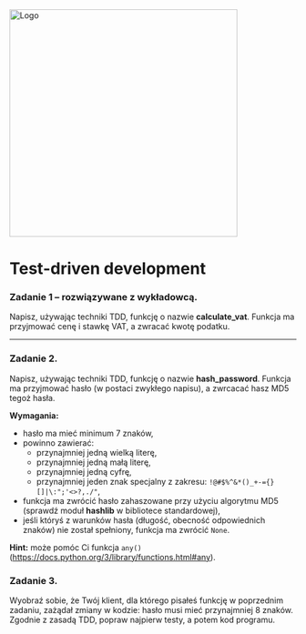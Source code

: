 <img alt="Logo" src="http://coderslab.pl/svg/logo-coderslab.svg" width="400">

# Test-driven development

### Zadanie 1 &ndash; rozwiązywane z wykładowcą.

Napisz, używając techniki TDD, funkcję o nazwie **calculate_vat**. Funkcja ma przyjmować cenę i stawkę VAT, a 
zwracać kwotę podatku.


---

### Zadanie 2.

Napisz, używając techniki TDD, funkcję o nazwie **hash_password**. Funkcja ma przyjmować hasło (w postaci zwykłego napisu), a 
zwrcacać hasz MD5 tegoż hasła. 

**Wymagania:**

* hasło ma mieć minimum 7 znaków,
* powinno zawierać:
    * przynajmniej jedną wielką literę,
    * przynajmniej jedną małą literę,
    * przynajmniej jedną cyfrę,
    * przynajmniej jeden znak specjalny z zakresu:
    `!@#$%^&*()_+-={}[]|\:";'<>?,./"`,
* funkcja ma zwrócić hasło zahaszowane przy użyciu algorytmu MD5 (sprawdź moduł **hashlib** w bibliotece standardowej),
* jeśli któryś z warunków hasła (długość, obecność odpowiednich znaków) nie został spełniony, funkcja ma zwrócić `None`.

**Hint:** może pomóc Ci funkcja `any()` (https://docs.python.org/3/library/functions.html#any).

### Zadanie 3.

Wyobraź sobie, że Twój klient, dla którego pisałeś funkcję w poprzednim zadaniu, zażądał zmiany w kodzie: hasło musi mieć przynajmniej 8 znaków. Zgodnie z zasadą TDD, popraw najpierw testy, a potem kod programu.
